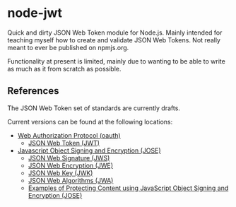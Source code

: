 # node-jwt

Quick and dirty JSON Web Token module for Node.js. Mainly intended for teaching myself how to create and validate JSON Web Tokens. Not really meant to ever be published on npmjs.org.

Functionality at present is limited, mainly due to wanting to be able to write as much as it from scratch as possible.

## References

The JSON Web Token set of standards are currently drafts.

Current versions can be found at the following locations:
* [Web Authorization Protocol (oauth)](https://datatracker.ietf.org/wg/oauth/documents/)
  * [JSON Web Token (JWT)](https://datatracker.ietf.org/doc/draft-ietf-oauth-json-web-token/)
* [Javascript Object Signing and Encryption (JOSE)](https://datatracker.ietf.org/wg/jose/documents/)
  * [JSON Web Signature (JWS)](https://datatracker.ietf.org/doc/draft-ietf-jose-json-web-signature/)
  * [JSON Web Encryption (JWE)](https://datatracker.ietf.org/doc/draft-ietf-jose-json-web-encryption/)
  * [JSON Web Key (JWK)](https://datatracker.ietf.org/doc/draft-ietf-jose-json-web-key/)
  * [JSON Web Algorithms (JWA)](https://datatracker.ietf.org/doc/draft-ietf-jose-json-web-algorithms/)
  * [Examples of Protecting Content using JavaScript Object Signing and Encryption (JOSE)](https://datatracker.ietf.org/doc/draft-ietf-jose-cookbook/)
